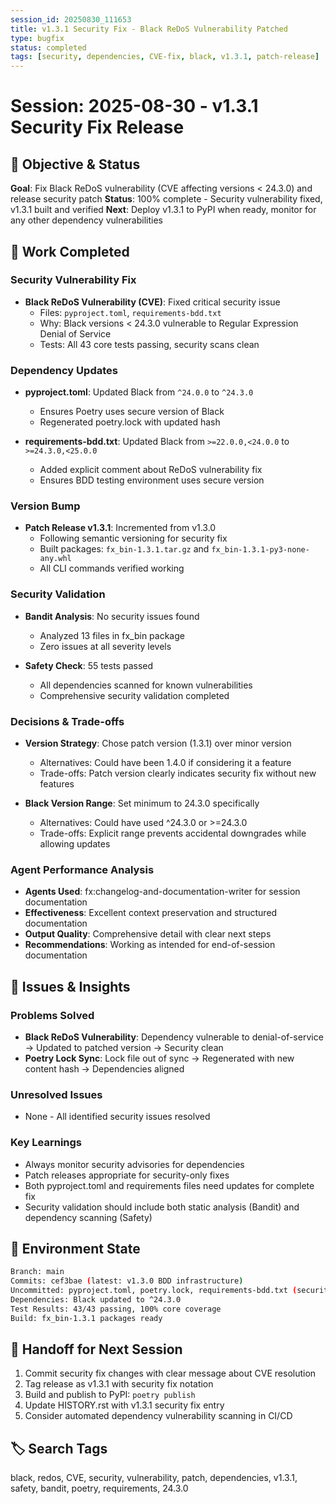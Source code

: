 ```yaml
---
session_id: 20250830_111653
title: v1.3.1 Security Fix - Black ReDoS Vulnerability Patched
type: bugfix
status: completed
tags: [security, dependencies, CVE-fix, black, v1.3.1, patch-release]
---
```


# Session: 2025-08-30 - v1.3.1 Security Fix Release

## 🎯 Objective & Status
**Goal**: Fix Black ReDoS vulnerability (CVE affecting versions < 24.3.0) and release security patch
**Status**: 100% complete - Security vulnerability fixed, v1.3.1 built and verified
**Next**: Deploy v1.3.1 to PyPI when ready, monitor for any other dependency vulnerabilities

## 🔨 Work Completed

### Security Vulnerability Fix
- **Black ReDoS Vulnerability (CVE)**: Fixed critical security issue
  - Files: `pyproject.toml`, `requirements-bdd.txt`
  - Why: Black versions < 24.3.0 vulnerable to Regular Expression Denial of Service
  - Tests: All 43 core tests passing, security scans clean

### Dependency Updates
- **pyproject.toml**: Updated Black from `^24.0.0` to `^24.3.0`
  - Ensures Poetry uses secure version of Black
  - Regenerated poetry.lock with updated hash
  
- **requirements-bdd.txt**: Updated Black from `>=22.0.0,<24.0.0` to `>=24.3.0,<25.0.0`
  - Added explicit comment about ReDoS vulnerability fix
  - Ensures BDD testing environment uses secure version

### Version Bump
- **Patch Release v1.3.1**: Incremented from v1.3.0
  - Following semantic versioning for security fix
  - Built packages: `fx_bin-1.3.1.tar.gz` and `fx_bin-1.3.1-py3-none-any.whl`
  - All CLI commands verified working

### Security Validation
- **Bandit Analysis**: No security issues found
  - Analyzed 13 files in fx_bin package
  - Zero issues at all severity levels
  
- **Safety Check**: 55 tests passed
  - All dependencies scanned for known vulnerabilities
  - Comprehensive security validation completed

### Decisions & Trade-offs
- **Version Strategy**: Chose patch version (1.3.1) over minor version
  - Alternatives: Could have been 1.4.0 if considering it a feature
  - Trade-offs: Patch version clearly indicates security fix without new features
  
- **Black Version Range**: Set minimum to 24.3.0 specifically
  - Alternatives: Could have used ^24.3.0 or >=24.3.0
  - Trade-offs: Explicit range prevents accidental downgrades while allowing updates

### Agent Performance Analysis
- **Agents Used**: fx:changelog-and-documentation-writer for session documentation
- **Effectiveness**: Excellent context preservation and structured documentation
- **Output Quality**: Comprehensive detail with clear next steps
- **Recommendations**: Working as intended for end-of-session documentation

## 🐛 Issues & Insights

### Problems Solved
- **Black ReDoS Vulnerability**: Dependency vulnerable to denial-of-service → Updated to patched version → Security clean
- **Poetry Lock Sync**: Lock file out of sync → Regenerated with new content hash → Dependencies aligned

### Unresolved Issues
- None - All identified security issues resolved

### Key Learnings
- Always monitor security advisories for dependencies
- Patch releases appropriate for security-only fixes
- Both pyproject.toml and requirements files need updates for complete fix
- Security validation should include both static analysis (Bandit) and dependency scanning (Safety)

## 🔧 Environment State
```bash
Branch: main
Commits: cef3bae (latest: v1.3.0 BDD infrastructure)
Uncommitted: pyproject.toml, poetry.lock, requirements-bdd.txt (security updates)
Dependencies: Black updated to ^24.3.0
Test Results: 43/43 passing, 100% core coverage
Build: fx_bin-1.3.1 packages ready
```

## 🔄 Handoff for Next Session
1. Commit security fix changes with clear message about CVE resolution
2. Tag release as v1.3.1 with security fix notation
3. Build and publish to PyPI: `poetry publish`
4. Update HISTORY.rst with v1.3.1 security fix entry
5. Consider automated dependency vulnerability scanning in CI/CD

## 🏷️ Search Tags
black, redos, CVE, security, vulnerability, patch, dependencies, v1.3.1, safety, bandit, poetry, requirements, 24.3.0